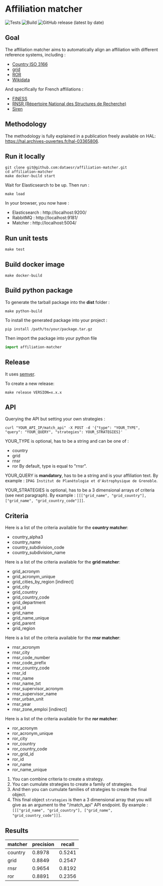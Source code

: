 # Affiliation matcher

![Tests](https://github.com/dataesr/affiliation-matcher/actions/workflows/tests.yml/badge.svg)
![Build](https://github.com/dataesr/affiliation-matcher/actions/workflows/build.yml/badge.svg)
![GitHub release (latest by date)](https://img.shields.io/github/v/release/dataesr/affiliation-matcher?display_name=tag)

## Goal

The affiliation matcher aims to automatically align an affiliation with different reference systems, including :

- [Country ISO 3166](https://en.wikipedia.org/wiki/ISO_3166)
- [grid](https://grid.ac/)
- [ROR](https://ror.org/)
- [Wikidata](https://www.wikidata.org/)

And specifically for French affiliations :

- [FINESS](https://www.data.gouv.fr/fr/datasets/finess-extraction-du-fichier-des-etablissements)
- [RNSR (Répertoire National des Structures de Recherche)](https://appliweb.dgri.matchereducation.fr/rnsr/)
- [Siren](https://www.sirene.fr/sirene/public/accueil)

## Methodology

The methodology is fully explained in a publication freely available on HAL:
https://hal.archives-ouvertes.fr/hal-03365806.

## Run it locally

```shell
git clone git@github.com:dataesr/affiliation-matcher.git
cd affiliation-matcher
make docker-build start
```

Wait for Elasticsearch to be up. Then run :

```shell
make load
```

In your browser, you now have :

- Elasticsearch : http://localhost:9200/
- RabbitMQ : http://localhost:9181/
- Matcher : http://localhost:5004/

## Run unit tests

```shell
make test
```

## Build docker image

```shell
make docker-build
```

## Build python package

To generate the tarball package into the **dist** folder :

```shell
make python-build
```

To install the generated package into your project :

```shell
pip install /path/to/your/package.tar.gz
```

Then import the package into your python file

```python
import affiliation-matcher
```

## Release

It uses [semver](https://semver.org/).

To create a new release:
```shell
make release VERSION=x.x.x
```

## API

Querying the API but setting your own strategies :

`curl "YOUR_API_IP/match_api" -X POST -d '{"type": "YOUR_TYPE", "query": "YOUR_QUERY", "strategies": YOUR_STRATEGIES}'`

YOUR_TYPE is optional, has to be a string and can be one of :
* country
* grid
* rnsr
* ror
By default, type is equal to "rnsr".

YOUR_QUERY is **mandatory**, has to be a string and is your affiliation text.
By example : `IPAG Institut de Planétologie et d'Astrophysique de Grenoble`.

YOUR_STRATEGIES is optional, has to be a 3 dimensional arrays of criteria (see next paragraph).
By example : `[[["grid_name", "grid_country"], ["grid_name", "grid_country_code"]]]`.


## Criteria

Here is a list of the criteria available for the **country matcher**:
* country_alpha3
* country_name
* country_subdivision_code
* country_subdivision_name

Here is a list of the criteria available for the **grid matcher**:
* grid_acronym
* grid_acronym_unique
* grid_cities_by_region [indirect]
* grid_city
* grid_country
* grid_country_code
* grid_department
* grid_id
* grid_name
* grid_name_unique
* grid_parent
* grid_region

Here is a list of the criteria available for the **rnsr matcher**:
* rnsr_acronym
* rnsr_city
* rnsr_code_number
* rnsr_code_prefix
* rnsr_country_code
* rnsr_id
* rnsr_name
* rnsr_name_txt
* rnsr_supervisor_acronym
* rnsr_supervisor_name
* rnsr_urban_unit
* rnsr_year
* rnsr_zone_emploi [indirect]

Here is a list of the criteria available for the **ror matcher**:
* ror_acronym
* ror_acronym_unique
* ror_city
* ror_country
* ror_country_code
* ror_grid_id
* ror_id
* ror_name
* ror_name_unique

1. You can combine criteria to create a strategy.
2. You can cumulate strategies to create a family of strategies.
3. And then you can cumulate families of strategies to create the final object.
4. This final object `strategies` is then a 3 dimensional array that you will give as an argument to the "/match_api" API endpoint.
By example : `[[["grid_name", "grid_country"], ["grid_name", "grid_country_code"]]]`.


## Results

| matcher | precision | recall |
| ----- | ----- | ----- |
| country | 0.8978 | 0.5241 |
| grid | 0.8849 | 0.2547 |
| rnsr | 0.9654 | 0.8192 |
| ror | 0.8891 | 0.2356 |

